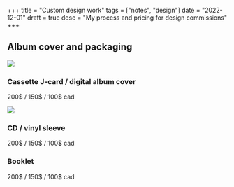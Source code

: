+++
title = "Custom design work"
tags = ["notes", "design"]
date = "2022-12-01"
draft = true
desc = "My process and pricing for design commissions"
+++

## Album cover and packaging

<div class="row">
<div class="flex-1 small-padding-left small-padding-right">

![](/img/design/dungeon-synth-covers/silent-gnome.jpg)

### Cassette J-card / digital album cover

200$ / 150$ / 100$ cad  

</div>
<div class="flex-1 small-padding-left small-padding-right">

![](/img/design/blood-and-dust/ring-of-fire-front.jpg)

### CD / vinyl sleeve

200$ / 150$ / 100$ cad  

</div>
</div>

### Booklet

200$ / 150$ / 100$ cad  

